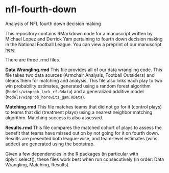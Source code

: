 # nfl-fourth-down
Analysis of NFL fourth down decision making

This repository contains RMarkdown code for a manuscript written by Michael Lopez and Derrick Yam pertaining to fourth down decision making in the National Football League. You can view a preprint of our manuscript [here]()

There are three .rmd files. 

**Data Wrangling.rmd** This file provides all of our data wrangling code. This file takes two data sources (Armchair Analysis, Football Outsiders) and cleans them for matching and analysis. This file also links each play to two win probability estimates, generated using a random forest algorithm (`Models/winprob_lock_rf.Rdata`) and a generalized additive model (`Models/winprob_horowitz_gam.RData`).  

**Matching.rmd** This file matches teams that did not go for it (control plays) to teams that did (treatment plays) using a nearest neighbor matching algorithm. Matching success is also assessed. 

**Results.rmd** This file compares the matched cohort of plays to assess the benefit that teams have missed out on by not going for it on fourth down. Results are presented both league-wise, and team-level estimates (wins added) are generated using the bootstrap. 

Given a few dependencies in the R packages (in particular with dplyr::select(), these files work best when run consecutively (in order: Data Wrangling, Matching, Results). 
